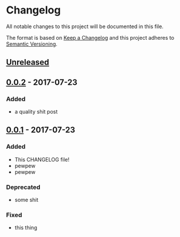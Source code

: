 # Changelog
All notable changes to this project will be documented in this file.

The format is based on [Keep a Changelog](http://keepachangelog.com/en/1.0.0/)
and this project adheres to [Semantic Versioning](http://semver.org/spec/v2.0.0.html).

## [Unreleased]
## [0.0.2] - 2017-07-23
### Added
- a quality shit post

## [0.0.1] - 2017-07-23
### Added
- This CHANGELOG file!
- pewpew
- pewpew

### Deprecated
- some shit

### Fixed
- this thing



[Unreleased]: https://github.com/foo/bar/compare/0.0.2...HEAD
[0.0.2]: https://github.com/foo/bar/compare/0.0.1...0.0.2
[0.0.1]: https://github.com/foo/bar/compare/TAIL...0.0.1
